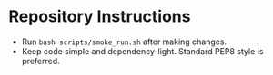 # Repository Instructions

- Run `bash scripts/smoke_run.sh` after making changes.
- Keep code simple and dependency-light. Standard PEP8 style is preferred.

